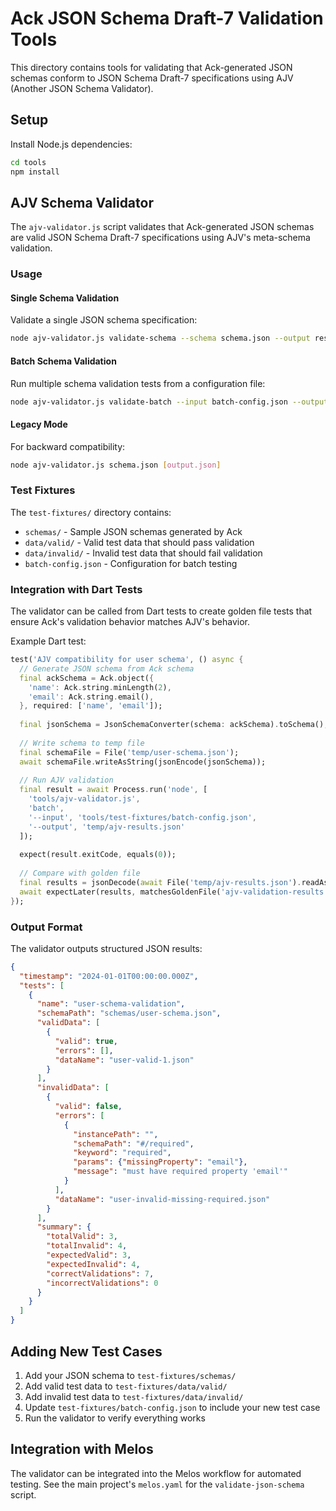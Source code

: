 # Ack JSON Schema Draft-7 Validation Tools

This directory contains tools for validating that Ack-generated JSON schemas conform to JSON Schema Draft-7 specifications using AJV (Another JSON Schema Validator).

## Setup

Install Node.js dependencies:

```bash
cd tools
npm install
```

## AJV Schema Validator

The `ajv-validator.js` script validates that Ack-generated JSON schemas are valid JSON Schema Draft-7 specifications using AJV's meta-schema validation.

### Usage

#### Single Schema Validation

Validate a single JSON schema specification:

```bash
node ajv-validator.js validate-schema --schema schema.json --output results.json
```

#### Batch Schema Validation

Run multiple schema validation tests from a configuration file:

```bash
node ajv-validator.js validate-batch --input batch-config.json --output results.json
```

#### Legacy Mode

For backward compatibility:

```bash
node ajv-validator.js schema.json [output.json]
```

### Test Fixtures

The `test-fixtures/` directory contains:

- `schemas/` - Sample JSON schemas generated by Ack
- `data/valid/` - Valid test data that should pass validation
- `data/invalid/` - Invalid test data that should fail validation
- `batch-config.json` - Configuration for batch testing

### Integration with Dart Tests

The validator can be called from Dart tests to create golden file tests that ensure Ack's validation behavior matches AJV's behavior.

Example Dart test:

```dart
test('AJV compatibility for user schema', () async {
  // Generate JSON schema from Ack schema
  final ackSchema = Ack.object({
    'name': Ack.string.minLength(2),
    'email': Ack.string.email(),
  }, required: ['name', 'email']);
  
  final jsonSchema = JsonSchemaConverter(schema: ackSchema).toSchema();
  
  // Write schema to temp file
  final schemaFile = File('temp/user-schema.json');
  await schemaFile.writeAsString(jsonEncode(jsonSchema));
  
  // Run AJV validation
  final result = await Process.run('node', [
    'tools/ajv-validator.js',
    'batch',
    '--input', 'tools/test-fixtures/batch-config.json',
    '--output', 'temp/ajv-results.json'
  ]);
  
  expect(result.exitCode, equals(0));
  
  // Compare with golden file
  final results = jsonDecode(await File('temp/ajv-results.json').readAsString());
  await expectLater(results, matchesGoldenFile('ajv-validation-results.golden'));
});
```

### Output Format

The validator outputs structured JSON results:

```json
{
  "timestamp": "2024-01-01T00:00:00.000Z",
  "tests": [
    {
      "name": "user-schema-validation",
      "schemaPath": "schemas/user-schema.json",
      "validData": [
        {
          "valid": true,
          "errors": [],
          "dataName": "user-valid-1.json"
        }
      ],
      "invalidData": [
        {
          "valid": false,
          "errors": [
            {
              "instancePath": "",
              "schemaPath": "#/required",
              "keyword": "required",
              "params": {"missingProperty": "email"},
              "message": "must have required property 'email'"
            }
          ],
          "dataName": "user-invalid-missing-required.json"
        }
      ],
      "summary": {
        "totalValid": 3,
        "totalInvalid": 4,
        "expectedValid": 3,
        "expectedInvalid": 4,
        "correctValidations": 7,
        "incorrectValidations": 0
      }
    }
  ]
}
```

## Adding New Test Cases

1. Add your JSON schema to `test-fixtures/schemas/`
2. Add valid test data to `test-fixtures/data/valid/`
3. Add invalid test data to `test-fixtures/data/invalid/`
4. Update `test-fixtures/batch-config.json` to include your new test case
5. Run the validator to verify everything works

## Integration with Melos

The validator can be integrated into the Melos workflow for automated testing. See the main project's `melos.yaml` for the `validate-json-schema` script.
